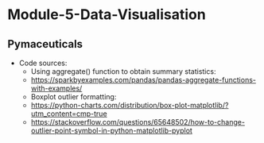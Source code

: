 # Module-5-Data-Visualisation

## Pymaceuticals
  * Code sources:
      * Using aggregate() function to obtain summary statistics:
       * https://sparkbyexamples.com/pandas/pandas-aggregate-functions-with-examples/
      * Boxplot outlier formatting:
       * https://python-charts.com/distribution/box-plot-matplotlib/?utm_content=cmp-true
       * https://stackoverflow.com/questions/65648502/how-to-change-outlier-point-symbol-in-python-matplotlib-pyplot
